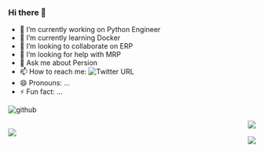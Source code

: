 ### Hi there 👋

- 🔭 I’m currently working on Python Engineer
- 🌱 I’m currently learning Docker
- 👯 I’m looking to collaborate on ERP
- 🤔 I’m looking for help with MRP
- 💬 Ask me about Persion
- 📫 How to reach me: ![Twitter URL](https://img.shields.io/twitter/url?logoColor=black&style=social&url=https%3A%2F%2Ftwitter.com%2FHella_Thor)
- 😄 Pronouns: ...
- ⚡ Fun fact: ...

![github](https://github.com/simple-icons/simple-icons)

<div align="right">
	<img src="https://github-readme-stats.vercel.app/api?username=Hellathor&show_icons=true&theme=dracula"/>
</div>

<div align="left">
	<img  src="https://metrics.lecoq.io/Hellathor?template=classic&base.indepth=false&base.hireable=false&config.timezone=Asia%2FShanghai" />
</div>

<div align="right">
	<img  src="https://github-readme-streak-stats.herokuapp.com/?user=Hellathor"/>
</div>
